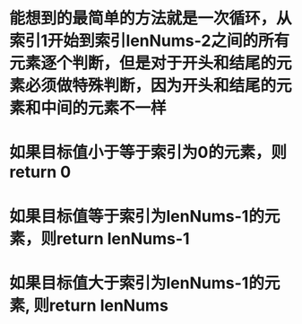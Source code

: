 # 能想到的最简单的方法就是一次循环，从索引1开始到索引lenNums-2之间的所有元素逐个判断，但是对于开头和结尾的元素必须做特殊判断，因为开头和结尾的元素和中间的元素不一样

# 如果目标值小于等于索引为0的元素，则return 0

# 如果目标值等于索引为lenNums-1的元素，则return lenNums-1

# 如果目标值大于索引为lenNums-1的元素, 则return lenNums

